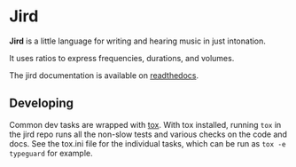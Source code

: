 Jird
====

**Jird** is a little language for writing and hearing music in just intonation.

It uses ratios to express frequencies, durations, and volumes.

The jird documentation is available on [readthedocs](jird.readthedocs.io).

Developing
----------
Common dev tasks are wrapped with [tox](https://tox.wiki/en/latest/).
With tox installed, running `tox` in the jird repo runs all the non-slow
tests and various checks on the code and docs. See the tox.ini file for
the individual tasks, which can be run as `tox -e typeguard` for example.
